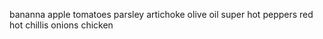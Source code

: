 bananna
apple
tomatoes
parsley
artichoke
olive oil
super hot peppers
red hot chillis
onions
chicken
